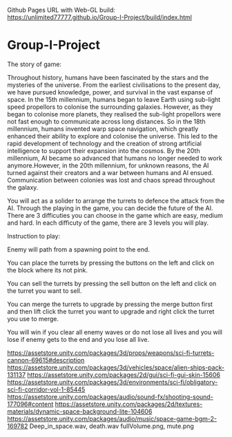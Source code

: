 Github Pages URL with Web-GL build:
https://unlimited77777.github.io/Group-I-Project/build/index.html

# Group-I-Project
The story of game:

Throughout history, humans have been fascinated by the stars and the mysteries of the universe. From the earliest civilisations to the present day, we have pursued knowledge, power, and survival in the vast expanse of space. In the 15th millennium, humans began to leave Earth using sub-light speed propellors to colonise the surrounding galaxies. However, as they began to colonise more planets, they realised the sub-light propellors were not fast enough to communicate across long distances. So in the 18th millennium, humans invented warp space navigation, which greatly enhanced their ability to explore and colonise the universe. This led to the rapid development of technology and the creation of strong artificial intelligence to support their expansion into the cosmos. By the 20th millennium, AI became so advanced that humans no longer needed to work anymore.However, in the 20th millennium, for unknown reasons, the AI turned against their creators and a war between humans and AI ensued. Communication between colonies was lost and chaos spread throughout the galaxy.

You will act as a solider to arrange the turrets to defence the attack from the AI. Through the playing in the game, you can decide the future of the AI.
There are 3 difficuties you can choose in the game which are easy, medium and hard. In each difficuty of the game, there are 3 levels you will play.


Instruction to play:

Enemy will path from a spawning point to the end.

You can place the turrets by pressing the buttons on the left and click on the block where its not pink.

You can sell the turrets by pressing the sell button on the left and click on the turret you want to sell.

You can merge the turrets to upgrade by pressing the merge button first and then lift click the turret you want to upgrade and right click the turret you use to merge.

You will win if you clear all enemy waves or do not lose all lives and you will lose if enemy gets to the end and you lose all live.



https://assetstore.unity.com/packages/3d/props/weapons/sci-fi-turrets-cannon-69615#description
https://assetstore.unity.com/packages/3d/vehicles/space/alien-ships-pack-131137
https://assetstore.unity.com/packages/2d/gui/sci-fi-gui-skin-15606
https://assetstore.unity.com/packages/3d/environments/sci-fi/obligatory-sci-fi-corridor-vol-1-85445
https://assetstore.unity.com/packages/audio/sound-fx/shooting-sound-177096#content
https://assetstore.unity.com/packages/2d/textures-materials/dynamic-space-background-lite-104606
https://assetstore.unity.com/packages/audio/music/space-game-bgm-2-169782
Deep_in_space.wav, death.wav
fullVolume.png, mute.png
